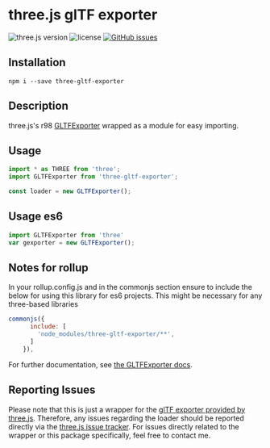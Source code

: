 # three.js glTF exporter
![three.js version](https://img.shields.io/badge/three.js-v0.98.0-green.svg?style=flat-square)
![license](https://img.shields.io/npm/l/three-gltf-loader.svg?style=flat-square)
[![GitHub issues](https://img.shields.io/github/issues/aalavandhaann/three-gltf-exporter.svg?style=flat-square)](https://github.com/aalavandhaann/three-gltf-exporter/issues)


## Installation
```
npm i --save three-gltf-exporter
```

## Description
three.js's r98 [GLTFExporter](https://threejs.org/docs/#examples/exporters/GLTFExporter) wrapped as a module for easy importing.

## Usage
```javascript
import * as THREE from 'three';
import GLTFExporter from 'three-gltf-exporter';

const loader = new GLTFExporter();
```

## Usage es6
```javascript
import GLTFExporter from 'three'
var gexporter = new GLTFExporter();
```
## Notes for rollup
In your rollup.config.js and in the commonjs section ensure to include the below for using this library for es6 projects. This might be necessary for any three-based libraries

```javascript
commonjs({
      include: [
        'node_modules/three-gltf-exporter/**',      
      ]
    }),
```

For further documentation, see [the GLTFExporter docs](https://threejs.org/docs/#examples/exporters/GLTFExporter).

## Reporting Issues
Please note that this is just a wrapper for the [glTF exporter provided by three.js](https://github.com/mrdoob/three.js/blob/master/examples/js/exporters/GLTFExporter). Therefore, any issues regarding the loader should be reported directly via the [three.js issue tracker](https://github.com/mrdoob/three.js/issues/).
For issues directly related to the wrapper or this package specifically, feel free to contact me.

